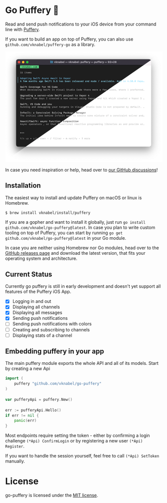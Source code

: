 # Go Puffery 🐡

Read and send push notifications to your iOS device from your command line with [Puffery](https://github.com/vknabel/puffery).

If you want to build an app on top of Puffery, you can also use `github.com/vknabel/puffery-go` as a library.

![Puffery CLI showcase](./docs/puffery-showcase.png)

In case you need inspiration or help, head over to [our GitHub discussions](https://github.com/vknabel/puffery/discussions)!

## Installation

The easiest way to install and update Puffery on macOS or linux is Homebrew.

```bash
$ brew install vknabel/install/puffery
```

If you are a gopher and want to install it globally, just run `go install github.com/vknabel/go-puffery@latest`.
In case you plan to write custom tooling on top of Puffery, you can start by running `go get github.com/vknabel/go-puffery@latest` in your Go module.

In case you are neither using Homebrew nor Go modules, head over to the [GitHub releases page](https://github.com/vknabel/go-puffery/releases) and download the latest version, that fits your operating system and architecture.

## Current Status

Currently go puffery is still in early development and doesn't yet support all features of the Puffery iOS App.

- [x] Logging in and out
- [x] Displaying all channels
- [x] Displaying all messages
- [x] Sending push notifications
- [ ] Sending push notifications with colors
- [ ] Creating and subscribing to channels
- [ ] Displaying stats of a channel

## Embedding puffery in your app

The main puffery module exports the whole API and all of its models.
Start by creating a new Api

```go
import (
    puffery "github.com/vknabel/go-puffery"
)

var pufferyApi = puffery.New()

err := pufferyApi.Hello()
if err != nil {
    panic(err)
}
```

Most endpoints require setting the token - either by confirming a login challenge `(*Api) ConfirmLogin` or by registering a new user `(*Api) Register`.

If you want to handle the session yourself, feel free to call `(*Api) SetToken` manually.

# License

go-puffery is licensed under the [MIT license](./LICENSE).
